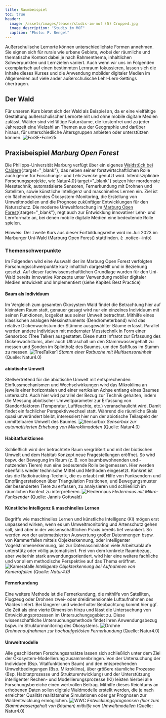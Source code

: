 ```yaml
---
title: Raumbeispiel
toc: true
header:
  image: /assets/images/teaser/studis-im-mof (5) Cropped.jpg
  image_description: "Studis im MOF"
  caption: "Photo: P. Bengel"
---
```


Außerschulische Lernorte können unterschiedlichste Formen annehmen. 
Sie eignen sich für rurale wie urbane Gebiete, wobei der räumliche und thematische Kontext 
dabei je nach Rahmenthema, inhaltlichen Schwerpunkten und Lernzielen variiert. Auch wenn wir uns im Folgenden exemplarisch auf einen bestimmten Lernraum fokussieren, lassen sich die Inhalte dieses Kurses und die Anwendung mobilder digitaler Medien im Allgemeinen auf viele ander außerschulische Lehr-Lern-Settings übertragen.
<!--more--> 
## Der Wald
Für unseren Kurs bietet sich der Wald als Beispiel an, da er eine vielfältige Gestaltung außerschulischer Lernorte mit und ohne mobile digitale Medien zulässt. Wälder sind vielfältige Naturräume, die kostenfrei und zu jeder Jahreszeit eine Vielzahl an Themen aus der Geographie und darüber hinaus, für unterschiedliche Altersgruppen anbieten oder unterstützen können. 
![ForSE-Folie25]({{site.baseurl}}/assets/images/ForSE-Folie25.png)


## Praxisbeispiel *Marburg Open Forest*
Die Philipps-Universität Marburg verfügt über ein eigenes [Waldstück bei Caldern](https://www.openstreetmap.org/search?whereami=1&query=50.84060%2C8.69065#map=15/50.8390/8.6821){:target="_blank"}, das neben seiner forstwirtschaftlichen Rolle auch gerne für Forschungs- und Lehrzwecke genutzt wird. Interdisziplinäre Forschungsprojekte, wie [Natur4.0](https://www.uni-marburg.de/de/fb19/natur40){:target="_blank"} setzen hier mordernste Messtechnik, automatisierte Sensoren, Fernerkundung mit Drohnen und Satelliten, sowie künstliche Intelligenz und maschinelles Lernen ein. Ziel ist ein flächendeckendes Ökosystem-Monitoring, die Erstellung von Umweltmodellen und die Prognose zukünftiger Entwicklungen für den Naturschutz. Die moderne Umweltforschung im [Marburg Open Forest](https://www.uni-marburg.de/de/fb19/fachbereich/infrastruktur/mof){:target="_blank"}, regt auch zur Entwicklung innovativer Lehr- und Lernformate an, bei denen mobile digitale Medien eine bedeutende Rolle spielen. 

Hinweis: Der zweite Kurs aus dieser Fortbildungsreihe wird im Juli 2023 im Marburger Uni-Wald (Marburg Open Forest) stattfinden.
{: .notice--info}

### Themenschwerpunkte
Im Folgenden wird eine Auswahl der im Marburg Open Forest verfolgten Forschungsschwerpunkte kurz inhaltlich dargestellt und in Beziehung gesetzt. Auf dieser fachwissenschaftlichen Grundlage wurden für den Uni-Wald bereits innovative Konzepte unter Verwendung mobiler digitaler Medien entwickelt und Implementiert (siehe Kapitel: Best Practice) 
#### Baum als Individuum
Im Vergleich zum gesamten Ökosystem Wald findet die Betrachtung hier auf kleinstem Raum statt, genauer gesagt wird nur ein einzelnes Individuum mit seinen Funktionen, losgelöst aus seiner Umwelt betrachtet. Mithilfe eines klassischen analogen Messinstruments (Dendrometerband) wird das relative Dickenwachstum der Stämme ausgewählter Bäume erfasst. Parallel werden andere Individuen mit modernster Messtechnik in Form einer Sensorbox (Tree Talker) ausgestattet. Diese nutzt Infrarot zur Erfassung des Dickenwachstums, aber auch Ultraschall um den Stammwassergehalt zu messen und Sonden im Splintholz des Baumes, um den Saftfluss im Stamm zu messen. 
![TreeTalker1]({{site.baseurl}}/assets/images/TreeTalker1.png)
*Stamm einer Rotbuche mit Multisensoreinheit* (Quelle: Natur4.0)<br>
#### abiotische Umwelt
Stellvertretend für die abiotische Umwelt mit entsprechenden Einflussmechanismen und Wechselwirkungen wird das Mikroklima an jeweils einer horizontalen und einer vertikalen Achse entlang eines Baumes untersucht. Auch hier wird parallel der Bezug zur Technik gehalten, indem die Messung abiotischer Umweltparameter zur Erfassung von Standortfaktoren (Temperatur, Luftfeuchte, etc.) veranschaulicht wird. Damit findet ein fachlicher Perspektivwechsel statt. Während die räumliche Skala quasi unverändert bleibt, interessiert hier nun der abiotische Teilaspekt der unmittelbaren Umwelt des Baumes.
![Sensorbox]({{site.baseurl}}/assets/images/Sensorbox.jpg)
*Sensorbox zur automatisierten Erhebung von Mikroklimadaten* (Quelle: Natur4.0)<br>
#### Habitatfunktionen
Schließlich wird der betrachtete Raum vergrößert und mit der biotischen Umwelt und dem Habitat-Konzept neue Fragestellungen eröffnet. So wird bspw. der Bewegung im Raum (z. B. von baumbewohnenden und -nutzenden Tieren) nun eine bedeutende Rolle beigemessen. Hier werden ebenfalls wieder technische Mittel und Methoden eingesetzt. Konkret ist das die Radiotracking-Technik, die es erlaubt mit Hilfe von Funksendern und Empfängerstationen über Triangulation Positionen, und Bewegungsmuster der besenderten Tiere zu erfassen, zu analysieren und schließlich im räumlichen Kontext zu interpretieren.
![Fledermaus]({{site.baseurl}}/assets/images/Fledermaus.jpg)
*Fledermaus mit Mikro-Funksender* (Quelle: Jannis Gottwald)<br>
#### Künstliche Intelligenz & maschinelles Lernen
Begriffe wie maschinelles Lernen und künstliche Intelligenz (KI) mögen erst unpassend wirken, wenn es um Umweltmonitoring und Artenschutz gehen soll, sind aber in der wissenschaftlichen Praxis bereits tief verankert. So werden von der automatisierten Auswertung großer Datenmengen bspw. von Kammerfallen mittels Objekterkennung, oder intelligenter Vogelstimmenerkennung, bis zur Datenassimilation viele Arbeitsabläufe unterstütz oder völlig automatisiert. Frei von dem konkrete Raumbezug, aber weiterhin stark anwendungsorientiert, wird hier eine weitere fachliche und vor allem methodische Perspektive auf das Thema eröffnet.
![Kamerafalle]({{site.baseurl}}/assets/images/Kamerafalle.jpg)
*Intelligente Objekterkennung bei Aufnahmen von Kamerafallen (Quelle: Natur4.0)*<br>
#### Fernerkundung
Eine weitere Methode ist die Fernerkundung, die mithilfe von Satelliten, Flugzeug oder Drohnen zwei- oder dreidimensionale Luftaufnahmen des Waldes liefert. Bei längerer und wiederholter Beobachtung kommt hier ggf. die Zeit als eine vierte Dimension hinzu und lässt die Untersuchung von Entwicklungsprozessen im Untersuchungsgebiet zu. Diese wissenschaftliche Untersuchungsmethode findet ihren Anwendungsbezug bspw. im Strukturmonitoring des Ökosystems.
![Drohne]({{site.baseurl}}/assets/images/Drohne.PNG)
*Drohnenaufnahmen zur hochaufgelösten Fernerkundung* (Quelle: Natur4.0)<br>
#### Umweltmodelle
Alle geschilderten Forschungsansätze lassen sich schließlich unter dem Ziel der Ökosystem-Modellierung zusammenbringen. Von der Untersuchung der Individuen (Bsp. Vitalfunktionen Baum) und den entsprechenden Umweltbedingungen (Bsp. Mikroklima), über größere räumliche Prozesse (Bsp. Habitatprozesse und Strukturentwicklung) und der Unterstützung intelligenter Rechen- und Modellierungsprozesse (KI) leisten hierbei alle Forschungsbereiche einen wertvollen Beitrag. Mithilfe dieses Reichtums an erhobenen Daten sollen digitale Waldmodelle erstellt werden, die je nach erreichter Qualität realitätsnahe Simulationen oder gar Prognosen zur Waldentwicklung ermöglichen. 
![WWC]({{site.baseurl}}/assets/images/WWC.jpg)
*Entwicklungsprognonsen (hier zum Stammwassergehalt von Bäumen) mithilfe von Umweltmodellen* (Quelle: Natur4.0)<br>
